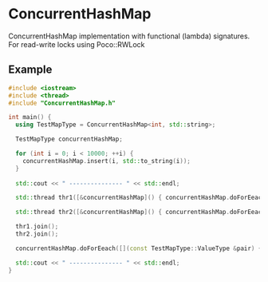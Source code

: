 # ConcurrentHashMap

ConcurrentHashMap implementation with functional (lambda) signatures. For read-write locks using Poco::RWLock

## Example

```c++
#include <iostream>
#include <thread>
#include "ConcurrentHashMap.h"

int main() {
  using TestMapType = ConcurrentHashMap<int, std::string>;

  TestMapType concurrentHashMap;

  for (int i = 0; i < 10000; ++i) {
    concurrentHashMap.insert(i, std::to_string(i));
  }
  
  std::cout << " --------------- " << std::endl;

  std::thread thr1([&concurrentHashMap]() { concurrentHashMap.doForEeach([](TestMapType::ValueType &pair) { pair.second.append("+1"); }); });

  std::thread thr2([&concurrentHashMap]() { concurrentHashMap.doForEeach([](TestMapType::ValueType &pair) { pair.second.append("+2"); }); });

  thr1.join();
  thr2.join();

  concurrentHashMap.doForEeach([](const TestMapType::ValueType &pair) { std::cout << pair.first << " [" << pair.second << "]" << std::endl; });

  std::cout << " --------------- " << std::endl;
}
```
